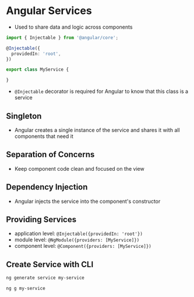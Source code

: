 # Angular Services
- Used to share data and logic across components

```ts
import { Injectable } from '@angular/core';

@Injectable({
  providedIn: 'root',
})

export class MyService {

}
```

- `@Injectable` decorator is required for Angular to know that this class is a service

## Singleton
- Angular creates a single instance of the service and shares it with all components that need it

## Separation of Concerns
- Keep component code clean and focused on the view

## Dependency Injection
- Angular injects the service into the component's constructor

## Providing Services
- application level: `@Injectable({providedIn: 'root'})`
- module level: `@NgModule({providers: [MyService]})`
- component level: `@Component({providers: [MyService]})`

## Create Service with CLI
```bash 
ng generate service my-service

ng g my-service
```
